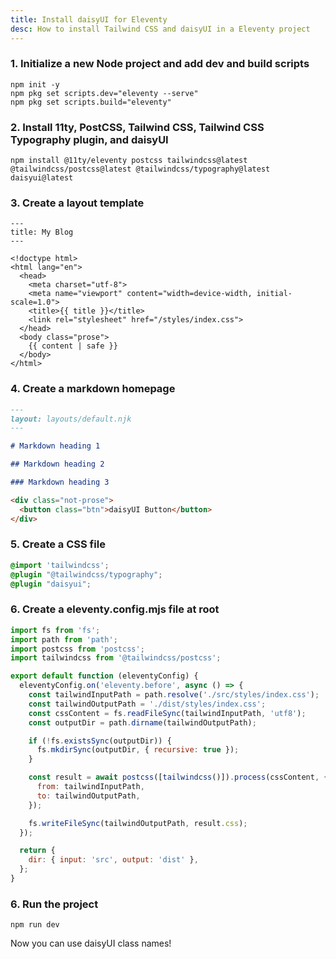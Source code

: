 ```yaml
---
title: Install daisyUI for Eleventy
desc: How to install Tailwind CSS and daisyUI in a Eleventy project
---
```


<script>
  import Translate from "$components/Translate.svelte"
</script>

### 1. Initialize a new Node project and add dev and build scripts

```sh:Terminal
npm init -y
npm pkg set scripts.dev="eleventy --serve"
npm pkg set scripts.build="eleventy"
```

### 2. Install 11ty, PostCSS, Tailwind CSS, Tailwind CSS Typography plugin, and daisyUI

```sh:Terminal
npm install @11ty/eleventy postcss tailwindcss@latest @tailwindcss/postcss@latest @tailwindcss/typography@latest daisyui@latest
```

### 3. Create a layout template

```md:src/_includes/layouts/default.njk
---
title: My Blog
---

<!doctype html>
<html lang="en">
  <head>
    <meta charset="utf-8">
    <meta name="viewport" content="width=device-width, initial-scale=1.0">
    <title>{{ title }}</title>
    <link rel="stylesheet" href="/styles/index.css">
  </head>
  <body class="prose">
    {{ content | safe }}
  </body>
</html>
```

### 4. Create a markdown homepage

```md:src/index.md
---
layout: layouts/default.njk
---

# Markdown heading 1

## Markdown heading 2

### Markdown heading 3

<div class="not-prose">
  <button class="btn">daisyUI Button</button>
</div>
```

### 5. Create a CSS file

```postcss:src/styles/index.css
@import 'tailwindcss';
@plugin "@tailwindcss/typography";
@plugin "daisyui";
```

### 6. Create a eleventy.config.mjs file at root

```js:eleventy.config.mjs
import fs from 'fs';
import path from 'path';
import postcss from 'postcss';
import tailwindcss from '@tailwindcss/postcss';

export default function (eleventyConfig) {
  eleventyConfig.on('eleventy.before', async () => {
    const tailwindInputPath = path.resolve('./src/styles/index.css');
    const tailwindOutputPath = './dist/styles/index.css';
    const cssContent = fs.readFileSync(tailwindInputPath, 'utf8');
    const outputDir = path.dirname(tailwindOutputPath);

    if (!fs.existsSync(outputDir)) {
      fs.mkdirSync(outputDir, { recursive: true });
    }

    const result = await postcss([tailwindcss()]).process(cssContent, {
      from: tailwindInputPath,
      to: tailwindOutputPath,
    });

    fs.writeFileSync(tailwindOutputPath, result.css);
  });

  return {
    dir: { input: 'src', output: 'dist' },
  };
}
```

### 6. Run the project
  
```sh:Terminal
npm run dev
```

Now you can use daisyUI class names!
